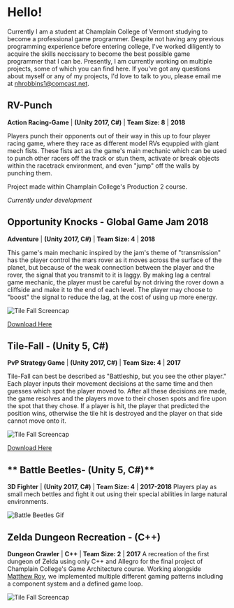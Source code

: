 # **Hello!**

Currently I am a student at Champlain College of Vermont studying to become a professional game programmer. Despite not having any previous programming experience before entering college, I've worked diligently to acquire the skills neccissary to become the best possible game programmer that I can be. Presently, I am currently working on multiple projects, some of which you can find here. If you've got any questions about myself or any of my projects, I'd love to talk to you, please email me at nhrobbins1@comcast.net.


## **RV-Punch**
**Action Racing-Game**  |  **(Unity 2017, C#)**  |  **Team Size: 8**  |  **2018** 
   
Players punch their opponents out of their way in this up to four player racing game, where they race as different model RVs equppied with giant mech fists. These fists act as the game's main mechanic which can be used to punch other racers off the track or stun them, activate or break objects within the racetrack environment, and even "jump" off the walls by punching them. 

Project made within Champlain College's Production 2 course.

_Currently under development_


## **Opportunity Knocks - Global Game Jam 2018**
**Adventure**  |  **(Unity 2017, C#)**  |  **Team Size: 4**  |  **2018** 

This game's main mechanic inspired by the jam's theme of "transmission" has the player control the mars rover as it moves across the surface of the planet, but because of the weak connection between the player and the rover, the signal that you transmit to it is laggy. By making lag a central game mechanic, the player must be careful by not driving the rover down a cliffside and make it to the end of each level. The player may choose to "boost" the signal to reduce the lag, at the cost of using up more energy.


![Tile Fall Screencap](https://media.giphy.com/media/SiJYIT5CxwITBRDcCv/giphy.gif)



[Download Here](https://globalgamejam.org/2018/games/opportunity-knocks)



## **Tile-Fall - (Unity 5, C#)**
**PvP Strategy Game**  |  **(Unity 2017, C#)**  |  **Team Size: 4**  |  **2017** 

Tile-Fall can best be described as "Battleship, but you see the other player." Each player inputs their movement decisions at the same time and then guesses which spot the player moved to. After all these decisions are made, the game resolves and the players move to their chosen spots and fire upon the spot that they chose. If a player is hit, the player that predicted the position wins, otherwise the tile hit is destroyed and the player on that side cannot move onto it.

![Tile Fall Screencap](https://telden.github.io/images/Tilefallscreencap.png)


[Download Here](https://github.com/Telden/Tile-Fall.git)



## ** Battle Beetles- (Unity 5, C#)**
**3D Fighter**  |  **(Unity 2017, C#)**  |  **Team Size: 4**  |  **2017-2018** 
Players play as small mech bettles and fight it out using their special abilities in large natural environments.

![Battle Beetles Gif](https://media.giphy.com/media/26mdR6Yd4qTvgq9pI1/giphy.gif)



## **Zelda Dungeon Recreation - (C++)** 
**Dungeon Crawler**  |  **C++**  |  **Team Size: 2**  |  **2017** 
A recreation of the first dungeon of Zelda using only C++ and Allegro for the final project of Champlain College's Game Architecture course. Working alongside [Matthew Roy](https://www.linkedin.com/in/matthew-roy-4ba050154/), we implemented multiple different gaming patterns including a component system and a defined game loop.


![Tile Fall Screencap](https://media.giphy.com/media/OjI22jqHhPmpszPrBD/giphy.gif)


